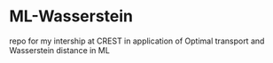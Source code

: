 # ML-Wasserstein

repo for my intership at CREST in application of Optimal transport and Wasserstein distance in ML
